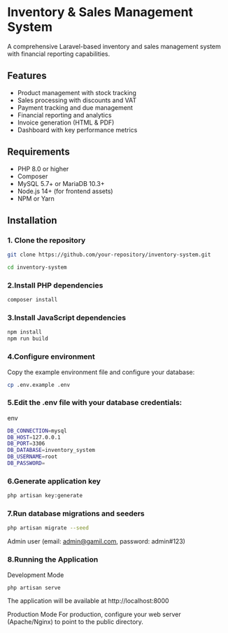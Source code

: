 # Inventory & Sales Management System

A comprehensive Laravel-based inventory and sales management system with financial reporting capabilities.

## Features

- Product management with stock tracking
- Sales processing with discounts and VAT
- Payment tracking and due management
- Financial reporting and analytics
- Invoice generation (HTML & PDF)
- Dashboard with key performance metrics

## Requirements

- PHP 8.0 or higher
- Composer
- MySQL 5.7+ or MariaDB 10.3+
- Node.js 14+ (for frontend assets)
- NPM or Yarn

## Installation

### 1. Clone the repository

```bash
git clone https://github.com/your-repository/inventory-system.git
```
```bash
cd inventory-system
```


### 2.Install PHP dependencies

```bash
composer install
```

 ### 3.Install JavaScript dependencies

```bash
npm install
npm run build
```

### 4.Configure environment

Copy the example environment file and configure your database:

```bash
cp .env.example .env
```

### 5.Edit the .env file with your database credentials:

env
```bash
DB_CONNECTION=mysql
DB_HOST=127.0.0.1
DB_PORT=3306
DB_DATABASE=inventory_system
DB_USERNAME=root
DB_PASSWORD=
```
 ###  6.Generate application key

```bash
php artisan key:generate
```
###  7.Run database migrations and seeders

```bash
php artisan migrate --seed
```

Admin user (email: admin@gamil.com, password: admin#123)


###  8.Running the Application
Development Mode
```bash
php artisan serve
```
The application will be available at http://localhost:8000

Production Mode
For production, configure your web server (Apache/Nginx) to point to the public directory.